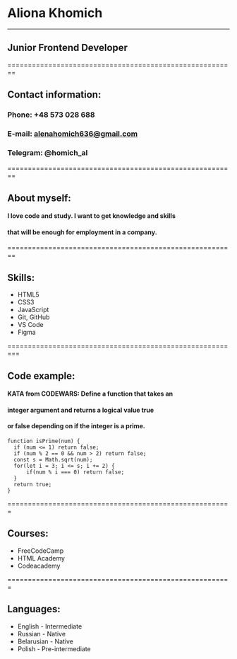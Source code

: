 # Aliona Khomich
--------------------------------------------------------
## Junior Frontend Developer

========================================================

## Contact information:

### **Phone**: +48 573 028 688
### **E-mail**: alenahomich636@gmail.com
### **Telegram**: @homich_al

========================================================

## About myself:
#### I love code and study. I want to get knowledge and skills 
#### that will be enough for employment in a company.

========================================================

## Skills:
* HTML5
* CSS3
* JavaScript
* Git, GitHub
* VS Code
* Figma

=========================================================

## Code example:
#### KATA from CODEWARS: Define a function that takes an 
#### integer argument and returns a logical value true 
#### or false depending on if the integer is a prime.

```
function isPrime(num) {
  if (num <= 1) return false;
  if (num % 2 == 0 && num > 2) return false;
  const s = Math.sqrt(num);
  for(let i = 3; i <= s; i += 2) {
      if(num % i === 0) return false;
  }
  return true;
}
```

=======================================================

## Courses:
* FreeCodeCamp
* HTML Academy
* Codeacademy

=======================================================

## Languages:
* English - Intermediate
* Russian - Native
* Belarusian - Native
* Polish - Pre-intermediate
